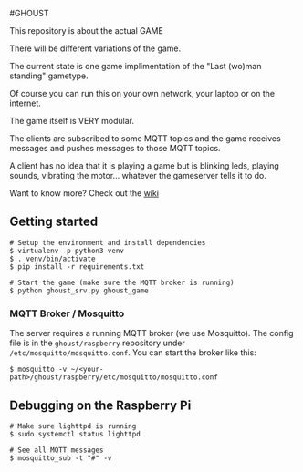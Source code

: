 #GHOUST

This repository is about the actual GAME

There will be different variations of the game.

The current state is one game implimentation of the "Last (wo)man standing" gametype.

Of course you can run this on your own network, your laptop or on the internet.

The game itself is VERY modular.

The clients are subscribed to some MQTT topics and the game receives messages and pushes messages to those MQTT topics.

A client has no idea that it is playing a game but is blinking leds, playing sounds, vibrating the motor... whatever the gameserver tells it to do.

Want to know more?
Check out the [wiki](https://github.com/Ghoust-game/ghoust/wiki)


## Getting started

    # Setup the environment and install dependencies
    $ virtualenv -p python3 venv
    $ . venv/bin/activate
    $ pip install -r requirements.txt

    # Start the game (make sure the MQTT broker is running)
    $ python ghoust_srv.py ghoust_game


### MQTT Broker / Mosquitto

The server requires a running MQTT broker (we use Mosquitto). The config file is in the `ghoust/raspberry`
repository under `/etc/mosquitto/mosquitto.conf`. You can start the broker like this:

    $ mosquitto -v ~/<your-path>/ghoust/raspberry/etc/mosquitto/mosquitto.conf


## Debugging on the Raspberry Pi

    # Make sure lighttpd is running
    $ sudo systemctl status lighttpd

    # See all MQTT messages
    $ mosquitto_sub -t "#" -v
